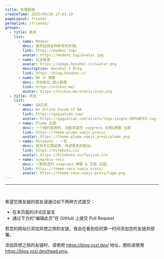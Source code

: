 ```yaml
---
title: 友情链接
createTime: 2025/09/26 17:03:19
pageLayout: friends
permalink: /friends/
groups:
  - title: 朋友
    list:
      - name: Modenc
        desc: 喜欢钻研各种新奇的东西。
        link: https://modenc.top/
        avatar: https://modenc.top/avatar.jpg
      - name: 云朵角落
        avatar: https://image.honahec.cc/avatar.png
        description: Honahec's Blog
        link: https://blog.honahec.cc
      - name: NX の 博客
        desc: 求知若饥,虚心若愚
        link: https://nickxu.me/
        avatar: https://nickxu.me/static/icon.png
  - title: 项目
    list:
      - name: QA瓜田
        desc: An Online Forum of QA
        link: https://qaguatian.com/
        avatar: https://qaguatian.com/assets/logo-single-bNTGBFEX.svg
      - name: Plume 主题
        desc: 一个简约易用的，功能丰富的 vuepress 文档&博客 主题
        link: https://theme-plume.vuejs.press/
        avatar: https://theme-plume.vuejs.press/plume.png
      - name: Hitokoto - 一言
        desc: 把句子汇聚起来，传递更多的感动。
        link: https://hitokoto.cn/
        avatar: https://hitokoto.cn/favicon.ico
      - name: vuepress-reco
        desc: 一款简洁的 vuepress 博客 & 文档 主题。
        link: https://theme-reco.vuejs.press/
        avatar: https://theme-reco.vuejs.press/logo.png
---
```


---

<br />

希望交换友链的朋友请通过如下两种方式提交：

- 在本页面的评论区留言
- 通过下方的“编辑此页”在 GitHub 上提交 Pull Request

若您的网站已添加异想之旅的友链，我会在看到后的第一时间添加您的友链并部署。

添加异想之旅的友链时，请使用 <https://blog.yxzl.dev/> 地址，图标请使用 <https://blog.yxzl.dev/head.png>。

